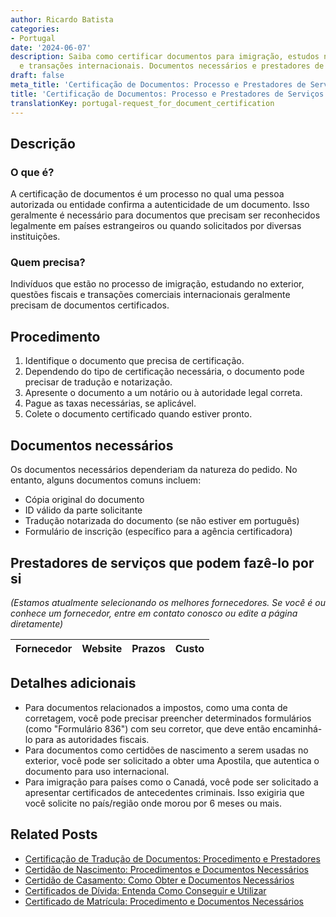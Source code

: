 ```yaml
---
author: Ricardo Batista
categories:
- Portugal
date: '2024-06-07'
description: Saiba como certificar documentos para imigração, estudos no exterior
  e transações internacionais. Documentos necessários e prestadores de serviços disponíveis.
draft: false
meta_title: 'Certificação de Documentos: Processo e Prestadores de Serviços'
title: 'Certificação de Documentos: Processo e Prestadores de Serviços'
translationKey: portugal-request_for_document_certification
---
```



## Descrição
### O que é?
A certificação de documentos é um processo no qual uma pessoa autorizada ou entidade confirma a autenticidade de um documento. Isso geralmente é necessário para documentos que precisam ser reconhecidos legalmente em países estrangeiros ou quando solicitados por diversas instituições.

### Quem precisa?
Indivíduos que estão no processo de imigração, estudando no exterior, questões fiscais e transações comerciais internacionais geralmente precisam de documentos certificados.

## Procedimento
1. Identifique o documento que precisa de certificação.
2. Dependendo do tipo de certificação necessária, o documento pode precisar de tradução e notarização.
3. Apresente o documento a um notário ou à autoridade legal correta.
4. Pague as taxas necessárias, se aplicável.
5. Colete o documento certificado quando estiver pronto.

## Documentos necessários
Os documentos necessários dependeriam da natureza do pedido. No entanto, alguns documentos comuns incluem:

- Cópia original do documento
- ID válido da parte solicitante
- Tradução notarizada do documento (se não estiver em português)
- Formulário de inscrição (específico para a agência certificadora)

## Prestadores de serviços que podem fazê-lo por si
_(Estamos atualmente selecionando os melhores fornecedores. Se você é ou conhece um fornecedor, entre em contato conosco ou edite a página diretamente)_

| Fornecedor      |     Website     |     Prazos       |       Custo      |
| --------------- | --------------- |  :-------------: | :-------------: |

## Detalhes adicionais
- Para documentos relacionados a impostos, como uma conta de corretagem, você pode precisar preencher determinados formulários (como "Formulário 836") com seu corretor, que deve então encaminhá-lo para as autoridades fiscais.
- Para documentos como certidões de nascimento a serem usadas no exterior, você pode ser solicitado a obter uma Apostila, que autentica o documento para uso internacional.
- Para imigração para países como o Canadá, você pode ser solicitado a apresentar certificados de antecedentes criminais. Isso exigiria que você solicite no país/região onde morou por 6 meses ou mais.


## Related Posts

- [Certificação de Tradução de Documentos: Procedimento e Prestadores](https://tramitit.com/pt/guides/portugal/pedido_de_certificacao_de_traducao_de_documentos/)
- [Certidão de Nascimento: Procedimentos e Documentos Necessários](https://tramitit.com/pt/guides/portugal/pedido_de_certidao_de_nascimento/)
- [Certidão de Casamento: Como Obter e Documentos Necessários](https://tramitit.com/pt/guides/portugal/pedido_de_certidao_de_casamento/)
- [Certificados de Dívida: Entenda Como Conseguir e Utilizar](https://tramitit.com/pt/guides/portugal/pedido_de_certidao_de_divida_e_nao_divida/)
- [Certificado de Matrícula: Procedimento e Documentos Necessários](https://tramitit.com/pt/guides/portugal/pedido_de_certificado_de_matricula/)